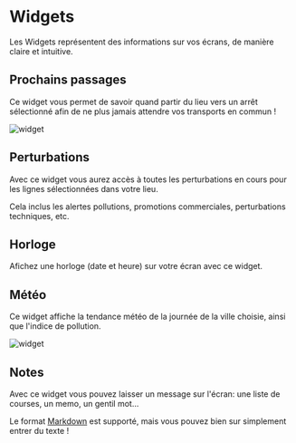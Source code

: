 Widgets
=======

Les Widgets représentent des informations sur vos écrans, de manière claire et intuitive.

Prochains passages
------------------

Ce widget vous permet de savoir quand partir du lieu vers un arrêt sélectionné afin de ne plus jamais attendre vos transports en commun !

![widget](/static/img/widget.location.png)

Perturbations
-------------

Avec ce widget vous aurez accès à toutes les perturbations en cours pour les lignes sélectionnées dans votre lieu.

Cela inclus les alertes pollutions, promotions commerciales, perturbations techniques, etc.

Horloge
-------

Afichez une horloge (date et heure) sur votre écran avec ce widget.

Météo
-----

Ce widget affiche la tendance météo de la journée de la ville choisie, ainsi que l'indice de pollution.

![widget](/static/img/widget.weather.png)

Notes
-----

Avec ce widget vous pouvez laisser un message sur l'écran: une liste de courses, un memo, un gentil mot...

Le format [Markdown](https://fr.wikipedia.org/wiki/Markdown) est supporté, mais vous pouvez bien sur simplement entrer du texte !
